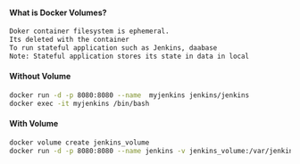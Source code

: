 #### What is Docker Volumes?
```sh
Doker container filesystem is ephemeral.
Its deleted with the container
To run stateful application such as Jenkins, daabase
Note: Stateful application stores its state in data in local
```
#### Without Volume
```sh
docker run -d -p 8080:8080 --name  myjenkins jenkins/jenkins
docker exec -it myjenkins /bin/bash
```
#### With Volume
```sh
docker volume create jenkins_volume
docker run -d -p 8080:8080 --name jenkins -v jenkins_volume:/var/jenkins_home jenkins/jenkins
```

